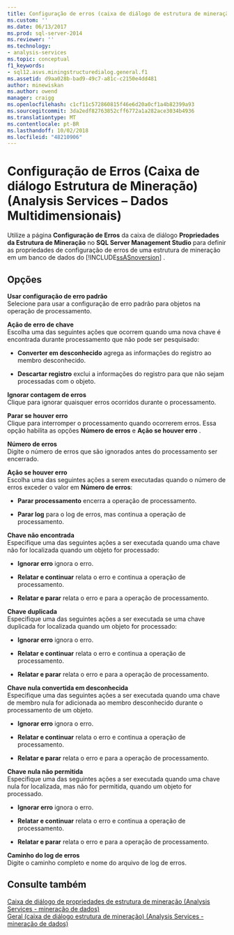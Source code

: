 ```yaml
---
title: Configuração de erros (caixa de diálogo de estrutura de mineração) (Analysis Services - dados multidimensionais) | Microsoft Docs
ms.custom: ''
ms.date: 06/13/2017
ms.prod: sql-server-2014
ms.reviewer: ''
ms.technology:
- analysis-services
ms.topic: conceptual
f1_keywords:
- sql12.asvs.miningstructuredialog.general.f1
ms.assetid: d9aa028b-bad9-49c7-a81c-c2150e4dd481
author: minewiskan
ms.author: owend
manager: craigg
ms.openlocfilehash: c1cf11c572860815f46e6d20a0cf1a4b82399a93
ms.sourcegitcommit: 3da2edf82763852cff6772a1a282ace3034b4936
ms.translationtype: MT
ms.contentlocale: pt-BR
ms.lasthandoff: 10/02/2018
ms.locfileid: "48210906"
---
```

# <a name="error-configuration-mining-structure-dialog-box-analysis-services---multidimensional-data"></a>Configuração de Erros (Caixa de diálogo Estrutura de Mineração) (Analysis Services – Dados Multidimensionais)
  Utilize a página **Configuração de Erros** da caixa de diálogo **Propriedades da Estrutura de Mineração** no **SQL Server Management Studio** para definir as propriedades de configuração de erros de uma estrutura de mineração em um banco de dados do [!INCLUDE[ssASnoversion](../includes/ssasnoversion-md.md)] .  
  
## <a name="options"></a>Opções  
 **Usar configuração de erro padrão**  
 Selecione para usar a configuração de erro padrão para objetos na operação de processamento.  
  
 **Ação de erro de chave**  
 Escolha uma das seguintes ações que ocorrem quando uma nova chave é encontrada durante processamento que não pode ser pesquisado:  
  
-   **Converter em desconhecido** agrega as informações do registro ao membro desconhecido.  
  
-   **Descartar registro** exclui a informações do registro para que não sejam processadas com o objeto.  
  
 **Ignorar contagem de erros**  
 Clique para ignorar quaisquer erros ocorridos durante o processamento.  
  
 **Parar se houver erro**  
 Clique para interromper o processamento quando ocorrerem erros. Essa opção habilita as opções **Número de erros** e **Ação se houver erro** .  
  
 **Número de erros**  
 Digite o número de erros que são ignorados antes do processamento ser encerrado.  
  
 **Ação se houver erro**  
 Escolha uma das seguintes ações a serem executadas quando o número de erros exceder o valor em **Número de erros**:  
  
-   **Parar processamento** encerra a operação de processamento.  
  
-   **Parar log** para o log de erros, mas continua a operação de processamento.  
  
 **Chave não encontrada**  
 Especifique uma das seguintes ações a ser executada quando uma chave não for localizada quando um objeto for processado:  
  
-   **Ignorar erro** ignora o erro.  
  
-   **Relatar e continuar** relata o erro e continua a operação de processamento.  
  
-   **Relatar e parar** relata o erro e para a operação de processamento.  
  
 **Chave duplicada**  
 Especifique uma das seguintes ações a ser executada se uma chave duplicada for localizada quando um objeto for processado:  
  
-   **Ignorar erro** ignora o erro.  
  
-   **Relatar e continuar** relata o erro e continua a operação de processamento.  
  
-   **Relatar e parar** relata o erro e para a operação de processamento.  
  
 **Chave nula convertida em desconhecida**  
 Especifique uma das seguintes ações a ser executada quando uma chave de membro nula for adicionada ao membro desconhecido durante o processamento de um objeto.  
  
-   **Ignorar erro** ignora o erro.  
  
-   **Relatar e continuar** relata o erro e continua a operação de processamento.  
  
-   **Relatar e parar** relata o erro e para a operação de processamento.  
  
 **Chave nula não permitida**  
 Especifique uma das seguintes ações a ser executada quando uma chave nula for localizada, mas não for permitida, quando um objeto for processado.  
  
-   **Ignorar erro** ignora o erro.  
  
-   **Relatar e continuar** relata o erro e continua a operação de processamento.  
  
-   **Relatar e parar** relata o erro e para a operação de processamento.  
  
 **Caminho do log de erros**  
 Digite o caminho completo e nome do arquivo de log de erros.  
  
## <a name="see-also"></a>Consulte também  
 [Caixa de diálogo de propriedades de estrutura de mineração &#40;Analysis Services - mineração de dados&#41;](mining-structure-properties-dialog-analysis-services-data-mining.md)   
 [Geral &#40;caixa de diálogo estrutura de mineração&#41; &#40;Analysis Services - mineração de dados&#41;](general-mining-structure-dialog-box-analysis-services-data-mining.md)  
  
  
